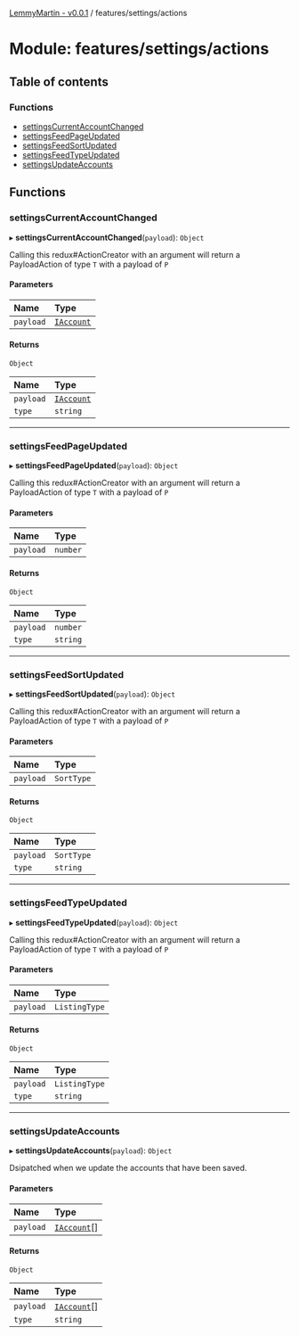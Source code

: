 [LemmyMartin - v0.0.1](../README.md) / features/settings/actions

# Module: features/settings/actions

## Table of contents

### Functions

- [settingsCurrentAccountChanged](features_settings_actions.md#settingscurrentaccountchanged)
- [settingsFeedPageUpdated](features_settings_actions.md#settingsfeedpageupdated)
- [settingsFeedSortUpdated](features_settings_actions.md#settingsfeedsortupdated)
- [settingsFeedTypeUpdated](features_settings_actions.md#settingsfeedtypeupdated)
- [settingsUpdateAccounts](features_settings_actions.md#settingsupdateaccounts)

## Functions

### settingsCurrentAccountChanged

▸ **settingsCurrentAccountChanged**(`payload`): `Object`

Calling this redux#ActionCreator with an argument will
return a PayloadAction of type `T` with a payload of `P`

#### Parameters

| Name | Type |
| :------ | :------ |
| `payload` | [`IAccount`](../interfaces/features_settings_types.IAccount.md) |

#### Returns

`Object`

| Name | Type |
| :------ | :------ |
| `payload` | [`IAccount`](../interfaces/features_settings_types.IAccount.md) |
| `type` | `string` |

___

### settingsFeedPageUpdated

▸ **settingsFeedPageUpdated**(`payload`): `Object`

Calling this redux#ActionCreator with an argument will
return a PayloadAction of type `T` with a payload of `P`

#### Parameters

| Name | Type |
| :------ | :------ |
| `payload` | `number` |

#### Returns

`Object`

| Name | Type |
| :------ | :------ |
| `payload` | `number` |
| `type` | `string` |

___

### settingsFeedSortUpdated

▸ **settingsFeedSortUpdated**(`payload`): `Object`

Calling this redux#ActionCreator with an argument will
return a PayloadAction of type `T` with a payload of `P`

#### Parameters

| Name | Type |
| :------ | :------ |
| `payload` | `SortType` |

#### Returns

`Object`

| Name | Type |
| :------ | :------ |
| `payload` | `SortType` |
| `type` | `string` |

___

### settingsFeedTypeUpdated

▸ **settingsFeedTypeUpdated**(`payload`): `Object`

Calling this redux#ActionCreator with an argument will
return a PayloadAction of type `T` with a payload of `P`

#### Parameters

| Name | Type |
| :------ | :------ |
| `payload` | `ListingType` |

#### Returns

`Object`

| Name | Type |
| :------ | :------ |
| `payload` | `ListingType` |
| `type` | `string` |

___

### settingsUpdateAccounts

▸ **settingsUpdateAccounts**(`payload`): `Object`

Dsipatched when we update the accounts that have been saved.

#### Parameters

| Name | Type |
| :------ | :------ |
| `payload` | [`IAccount`](../interfaces/features_settings_types.IAccount.md)[] |

#### Returns

`Object`

| Name | Type |
| :------ | :------ |
| `payload` | [`IAccount`](../interfaces/features_settings_types.IAccount.md)[] |
| `type` | `string` |
